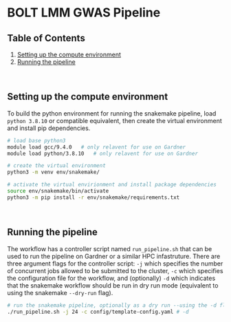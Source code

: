 # BOLT LMM GWAS Pipeline


## Table of Contents


1. [Setting up the compute environment](#setting_up_compute)
2. [Running the pipeline](#run_pipeline)


\
<a name=setting_up_compute />
## Setting up the compute environment

To build the python environment for running the snakemake pipeline, load `python 3.8.10` or compatible equivalent, then create the virtual environment and install pip dependencies.
```bash
# load base python3
module load gcc/9.4.0   # only relavent for use on Gardner
module load python/3.8.10   # only relavent for use on Gardner

# create the virtual environment
python3 -m venv env/snakemake/

# activate the virtual envirionment and install package dependencies
source env/snakemake/bin/activate
python3 -m pip install -r env/snakemake/requirements.txt

```

\
<a name=run_pipeline />
## Running the pipeline

The workflow has a controller script named `run_pipeline.sh` that can be used to run the pipeline on Gardner or a similar HPC infastruture. There are three argument flags for the controller script: `-j` which specifies the number of concurrent jobs allowed to be submitted to the cluster, `-c` which specifies the configuration file for the workflow, and (optionally) `-d` which indicates that the snakemake workflow should be run in dry run mode (equivalent to using the snakemake `--dry-run` flag).

```bash
# run the snakemake pipeline, optionally as a dry run --using the -d flag
./run_pipeline.sh -j 24 -c config/template-config.yaml # -d
```




